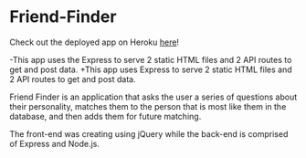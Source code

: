 # Friend-Finder

Check out the deployed app on Heroku [here](https://cryptic-plains-85171.herokuapp.com/)!
  
 -This app uses the Express to serve 2 static HTML files and 2 API routes to get and post data.
 +This app uses Express to serve 2 static HTML files and 2 API routes to get and post data.
  

  Friend Finder is an application that asks the user a series of questions about their personality, matches them to the person that is most like them in the database, and then adds them for future matching.

The front-end was creating using jQuery while the back-end is comprised of Express and Node.js.